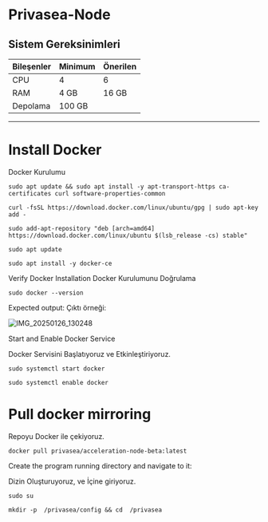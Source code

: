 # Privasea-Node

## **Sistem Gereksinimleri**

| Bileşenler  | Minimum      | **Önerilen**  |
|-------------|--------------|---------------|
| CPU         | 4            | 6             |
| RAM         | 4 GB         | 16 GB         |
| Depolama    | 100 GB       |               |

---


# Install Docker 
Docker Kurulumu

```
sudo apt update && sudo apt install -y apt-transport-https ca-certificates curl software-properties-common
```

```
curl -fsSL https://download.docker.com/linux/ubuntu/gpg | sudo apt-key add -
```

```
sudo add-apt-repository "deb [arch=amd64] https://download.docker.com/linux/ubuntu $(lsb_release -cs) stable"
```

```
sudo apt update
```

```
sudo apt install -y docker-ce
```

Verify Docker Installation
Docker Kurulumunu Doğrulama


```
sudo docker --version
```

Expected output:
Çıktı örneği:

![IMG_20250126_130248](https://github.com/user-attachments/assets/e9bdd538-454b-40cf-8fb6-adfd7def12ef)

Start and Enable Docker Service

Docker Servisini Başlatıyoruz ve Etkinleştiriyoruz.

```
sudo systemctl start docker
```

```
sudo systemctl enable docker
```

# Pull docker mirroring
Repoyu Docker ile çekiyoruz.

```
docker pull privasea/acceleration-node-beta:latest
```


Create the program running directory and navigate to it:

Dizin Oluşturuyoruz, ve İçine giriyoruz.


```
sudo su
```

```
mkdir -p  /privasea/config && cd  /privasea
```














